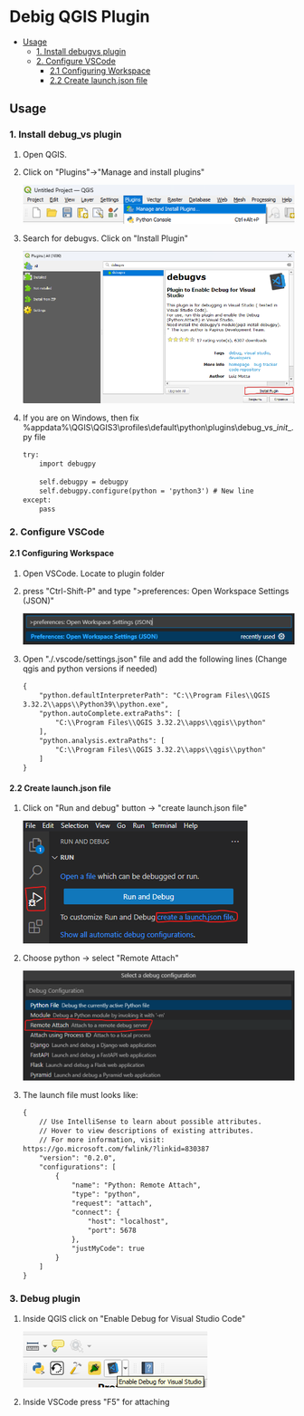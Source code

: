 # Debig QGIS Plugin


- [Usage](#usage)
    - [1. Install debugvs plugin](#1.-Install-debugvs-plugin)
    - [2. Configure VSCode](#2.-Configure-VSCode)
        - [2.1 Configuring Workspace](#21-configuring-workspace)
        - [2.2 Create launch.json file](#22-create-launchjson-file)

## Usage

### 1. Install debug_vs plugin

1. Open QGIS.
2. Click on "Plugins"->"Manage and install plugins"

    ![plot](./images/plugins_menu.png)

3. Search for debugvs. Click on "Install Plugin"

    ![plot](./images/install_plugin.png)

4. If you are on Windows, then fix %appdata%\QGIS\QGIS3\profiles\default\python\plugins\debug_vs\__init__.py file

    ```
    try:
        import debugpy

        self.debugpy = debugpy
        self.debugpy.configure(python = 'python3') # New line
    except:
        pass
    ```

### 2. Configure VSCode
#### 2.1 Configuring Workspace
1. Open VSCode. Locate to plugin folder
2. press "Ctrl-Shift-P" and type ">preferences: Open Workspace Settings (JSON)"

    ![plot](./images/workspace_settings.png)

3. Open "./.vscode/settings.json" file and add the following lines (Change qgis and python versions if needed)

    ```
    {
        "python.defaultInterpreterPath": "C:\\Program Files\\QGIS 3.32.2\\apps\\Python39\\python.exe",
        "python.autoComplete.extraPaths": [
            "C:\\Program Files\\QGIS 3.32.2\\apps\\qgis\\python"
        ],
        "python.analysis.extraPaths": [
            "C:\\Program Files\\QGIS 3.32.2\\apps\\qgis\\python"
        ]
    }
    ```

#### 2.2 Create launch.json file
1. Click on "Run and debug" button -> "create launch.json file"

    ![plot](./images/create_launch_json.png)

2. Choose python -> select "Remote Attach"

    ![plot](./images/choose_python.png)

3. The launch file must looks like:

    ```
    {
        // Use IntelliSense to learn about possible attributes.
        // Hover to view descriptions of existing attributes.
        // For more information, visit: https://go.microsoft.com/fwlink/?linkid=830387
        "version": "0.2.0",
        "configurations": [
            {
                "name": "Python: Remote Attach",
                "type": "python",
                "request": "attach",
                "connect": {
                    "host": "localhost",
                    "port": 5678
                },
                "justMyCode": true
            }
        ]
    }
    ```


### 3. Debug plugin

1. Inside QGIS click on "Enable Debug for Visual Studio Code"

    ![plot](./images/enable_debug.png)

2. Inside VSCode press "F5" for attaching

